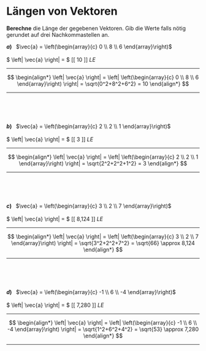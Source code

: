 <!--
version:  0.0.1

language: de

@style
main > *:not(:last-child) {
  margin-bottom: 3rem;
}

input {
    text-align: center;
}

.flex-container {
    display: flex;
    flex-wrap: wrap;
    align-items: stretch;
    gap: 20px;
}

.flex-child {
    flex: 1;
    min-width: 350px;
    margin-right: 20px;
}

@media (max-width: 400px) {
    .flex-child {
        flex: 100%;
        margin-right: 0;
    }
}
@end

formula: \carry   \textcolor{red}{\scriptsize #1}
formula: \digit   \rlap{\carry{#1}}\phantom{#2}#2
formula: \permil  \text{‰}

import: https://raw.githubusercontent.com/LiaTemplates/Tikz-Jax/main/README.md

script: https://cdn.jsdelivr.net/gh/LiaTemplates/Tikz-Jax@main/dist/index.js


tags: Vektoren, Abstand, negative Zahlen, Wurzeln, Dezimalzahlen, Potenzen, Runden, leicht, sehr niedrig, Berechne

comment: Wie lang ist dieser Vektor?

author: Martin Lommatzsch

-->




# Längen von Vektoren


**Berechne** die Länge der gegebenen Vektoren. Gib die Werte falls nötig gerundet auf drei Nachkommastellen an.
<br>

<section class="flex-container">
<div class="flex-child">

__$a)\;\;$__ $\vec{a} = \left(\begin{array}{c} 0 \\ 8 \\ 6 \end{array}\right)$  \
<br>
 $ \left| \vec{a} \right| = $ [[   10   ]] $LE$
***************
$$
 \begin{align*}
  \left| \vec{a} \right| = \left| \left(\begin{array}{c} 0 \\ 8 \\ 6 \end{array}\right) \right| = \sqrt{0^2+8^2+6^2} = 10
 \end{align*}
$$
***************
<br>
<br>
<br>
</div>
<div class="flex-child">

__$b)\;\;$__ $\vec{a} = \left(\begin{array}{c} 2 \\ 2 \\ 1 \end{array}\right)$  \
<br>
 $ \left| \vec{a} \right| = $ [[  3    ]] $LE$
***************
$$
 \begin{align*}
  \left| \vec{a} \right| = \left| \left(\begin{array}{c} 2 \\ 2 \\ 1 \end{array}\right) \right| = \sqrt{2^2+2^2+1^2} = 3
 \end{align*}
$$
***************
<br>
<br>
<br>
</div>
<div class="flex-child">

__$c)\;\;$__ $\vec{a} = \left(\begin{array}{c} 3 \\ 2 \\ 7 \end{array}\right)$  \
<br>
 $ \left| \vec{a} \right| = $ [[  8,124  ]] $LE$
***************
$$
 \begin{align*}
  \left| \vec{a} \right| = \left| \left(\begin{array}{c} 3 \\ 2 \\ 7 \end{array}\right) \right| = \sqrt{3^2+2^2+7^2} = \sqrt{66} \approx 8,124
 \end{align*}
$$
***************
<br>
<br>
<br>
</div>
<div class="flex-child">

__$d)\;\;$__ $\vec{a} = \left(\begin{array}{c} -1 \\ 6 \\ -4 \end{array}\right)$  \
<br>
 $ \left| \vec{a} \right| = $ [[  7,280  ]] $LE$
***************
$$
 \begin{align*}
  \left| \vec{a} \right| = \left| \left(\begin{array}{c} -1 \\ 6 \\ -4 \end{array}\right) \right| = \sqrt{1^2+6^2+4^2} = \sqrt{53} \approx 7,280
 \end{align*}
$$
***************
<br>
<br>
<br>
</div>
</section>


<br>
<br>
<br>
<br>
<br>
<br>